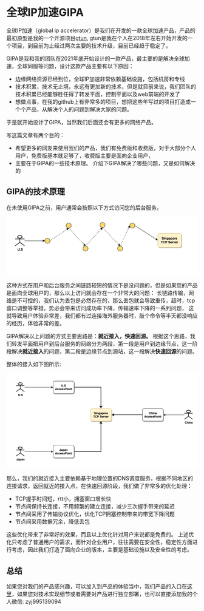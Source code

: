 # 全球IP加速GIPA

全球IP加速（global ip accelerator）是我们在开发的一款全球加速产品，产品的最初原型是我的一个开源项目[gtun](https://github.com/ICKelin/gtun), gtun是我在个人在2018年左右开始开发的一个项目，到目前为止经过两次主要的技术升级，目前已经趋于稳定了。

GIPA是我和我的团队在2021年底开始设计的一款产品，最主要的是解决全球加速，全球同服等问题，设计这款产品主要有以下原因：

- 边缘网络资源已经到位，全球IP加速非常依赖基础设施，包括机房和专线
- 技术积累，技术无止境，永远有更加新的技术，但是就目前来说，我们团队的技术积累已经能够胜任得了转发平面，控制平面以及web前端的开发了
- 想做点事，在我的github上有非常多的项目，想把这些年写过的项目打造成一个个产品，从解决个人的问题到解决大家的问题。

于是就开始设计了GIPA，当然我们后面还会有更多的网络产品。

写这篇文章有两个目的：

- 希望更多的网友来使用我们的产品，我们有免费版和收费版，对于大部分个人用户，免费版基本就足够了，收费版主要是面向企业用户，
- 主要在于GIPA的一些技术原理。 介绍下GIPA解决了哪些问题，又是如何解决的

## GIPA的技术原理
在未使用GIPA之前，用户通常会按照以下方式访问您的后台服务。

![](images/before_gipa.jpg)

这种方式在用户和后台服务之间链路较短的情况下是没问题的，但是如果您的产品是面向全球用户的，那么以上访问就会存在一个非常大的问题： 
长链路传输，网络是不可控的，我们认为丢包是必然存在的，那么丢包就会导致重传，超时，tcp窗口调整等举措，势必会带来访问成功率下降，传输速率下降的一系列问题，
这就导致用户体验非常差，我们都有过连接海外服务器时，敲个命令等半天都没响应的经历，体验非常的差。

GIPA解决以上问题的方式主要思路是：**就近接入，快速回源。**
根据这个思路，我们转发平面把用户到后台服务的网络分为两段，第一段是用户到边缘节点，这一阶段解决**就近接入**的问题，第二段是边缘节点到源站，这一段解决**快速回源**的问题。

整体的接入如下图所示:

![](images/gipa.jpg)

那么，我们的就近接入主要依赖基于地理位置的DNS调度服务，根据不同地区的连接请求，返回就近的接入点，在快速回源阶段，我们做了非常多的优化处理：

- TCP握手时间短，rtt小，拥塞窗口增长快
- 节点间保持长连接，不用频繁的建立连接，减少三次握手带来的延迟
- 节点间采用了传输协议优化，优化TCP拥塞控制带来的带宽下降问题
- 节点间采用数据冗余，降低丢包

这些优化带来了非常好的效果，而且以上优化针对用户来说都是免费的。
上述优化只考虑了普通用户的需求，而针对企业用户，往往需要在安全性，稳定性方面进行考虑，因此我们打造了面向企业的版本，主要是基础设施以及安全性的考虑。

## 总结

如果您对我们的产品感兴趣，可以加入到产品的体验当中，我们产品的入口在[这里](https://dash.beyondnetwork.net)，如果您对技术实现细节或者需要对产品进行独立部署，也可以直接添加我的个人微信: zyj995139094
